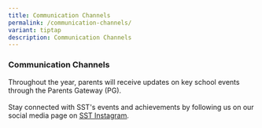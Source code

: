 ```yaml
---
title: Communication Channels
permalink: /communication-channels/
variant: tiptap
description: Communication Channels
---
```

<h3><strong>Communication Channels</strong></h3>
<p>Throughout the year, parents will receive updates on key school events
through the Parents Gateway (PG).
<br>
<br>Stay connected with SST's events and achievements by following us on our
social media page on <a href="https://www.instagram.com/sst_edu_sg/" rel="noopener nofollow" target="_blank"><u>SST Instagram</u></a>.</p>
<p></p>